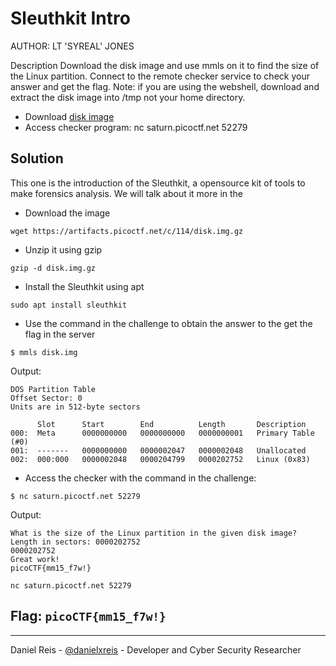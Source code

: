 # Sleuthkit Intro
AUTHOR: LT 'SYREAL' JONES

Description
Download the disk image and use mmls on it to find the size of the Linux partition. Connect to the remote checker service to check your answer and get the flag.
Note: if you are using the webshell, download and extract the disk image into /tmp not your home directory.
- Download [disk image](disk.img.gz)
- Access checker program: nc saturn.picoctf.net 52279

## Solution
This one is the introduction of the Sleuthkit, a opensource kit of tools to make forensics analysis. We will talk about it more in the 

- Download the image

`wget https://artifacts.picoctf.net/c/114/disk.img.gz`

- Unzip it using gzip 

`gzip -d disk.img.gz`

- Install the Sleuthkit using apt 

`sudo apt install sleuthkit`

- Use the command in the challenge to obtain the answer to the get the flag in the server

```
$ mmls disk.img
```

Output:
```
DOS Partition Table
Offset Sector: 0
Units are in 512-byte sectors

      Slot      Start        End          Length       Description
000:  Meta      0000000000   0000000000   0000000001   Primary Table (#0)
001:  -------   0000000000   0000002047   0000002048   Unallocated
002:  000:000   0000002048   0000204799   0000202752   Linux (0x83)
```

- Access the checker with the command in the challenge:

```
$ nc saturn.picoctf.net 52279
```

Output:
```
What is the size of the Linux partition in the given disk image?
Length in sectors: 0000202752
0000202752
Great work!
picoCTF{mm15_f7w!}
```

`nc saturn.picoctf.net 52279`

## **Flag:** `picoCTF{mm15_f7w!}`
---
Daniel Reis - [@danielxreis](https://twitter.com/DanielXReis) - Developer and Cyber Security Researcher